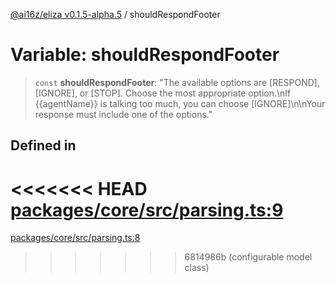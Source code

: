 [@ai16z/eliza v0.1.5-alpha.5](../index.md) / shouldRespondFooter

# Variable: shouldRespondFooter

> `const` **shouldRespondFooter**: "The available options are \[RESPOND\], \[IGNORE\], or \[STOP\]. Choose the most appropriate option.\nIf \{\{agentName\}\} is talking too much, you can choose \[IGNORE\]\n\nYour response must include one of the options."

## Defined in

<<<<<<< HEAD
[packages/core/src/parsing.ts:9](https://github.com/ai16z/eliza/blob/main/packages/core/src/parsing.ts#L9)
=======
[packages/core/src/parsing.ts:8](https://github.com/ai16z/eliza/blob/main/packages/core/src/parsing.ts#L8)
>>>>>>> 6814986b (configurable model class)
